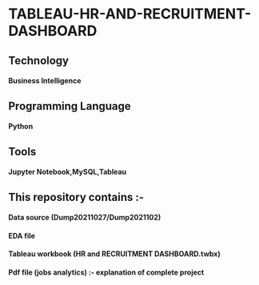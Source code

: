 # TABLEAU-HR-AND-RECRUITMENT-DASHBOARD

## Technology
#### Business Intelligence
## Programming Language 
#### Python 
## Tools
#### Jupyter Notebook,MySQL,Tableau


## This repository contains :- 
#### Data source (Dump20211027/Dump2021102)
#### EDA file
#### Tableau workbook (HR and RECRUITMENT DASHBOARD.twbx) 
#### Pdf file (jobs analytics) :- explanation of complete project
